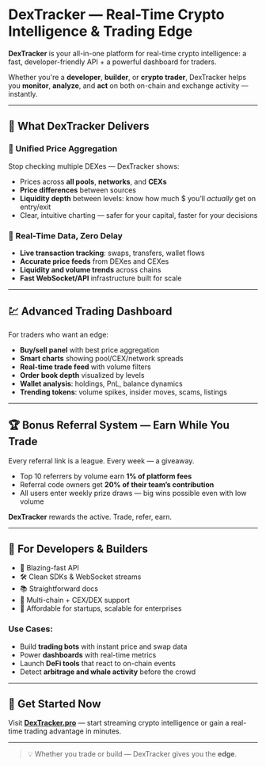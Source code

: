 ﻿# DexTracker — Real-Time Crypto Intelligence & Trading Edge

**DexTracker** is your all-in-one platform for real-time crypto intelligence: a fast, developer-friendly API + a powerful dashboard for traders.

Whether you're a **developer**, **builder**, or **crypto trader**, DexTracker helps you **monitor**, **analyze**, and **act** on both on-chain and exchange activity — instantly.

---

## 🚀 What DexTracker Delivers

### 🔄 Unified Price Aggregation

Stop checking multiple DEXes — DexTracker shows:

- Prices across **all pools**, **networks**, and **CEXs**
- **Price differences** between sources  
- **Liquidity depth** between levels: know how much $ you’ll *actually* get on entry/exit  
- Clear, intuitive charting — safer for your capital, faster for your decisions

### 📡 Real-Time Data, Zero Delay

- **Live transaction tracking**: swaps, transfers, wallet flows  
- **Accurate price feeds** from DEXes and CEXes  
- **Liquidity and volume trends** across chains  
- **Fast WebSocket/API** infrastructure built for scale

---

## 💹 Advanced Trading Dashboard

For traders who want an edge:

- **Buy/sell panel** with best price aggregation  
- **Smart charts** showing pool/CEX/network spreads  
- **Real-time trade feed** with volume filters  
- **Order book depth** visualized by levels  
- **Wallet analysis**: holdings, PnL, balance dynamics  
- **Trending tokens**: volume spikes, insider moves, scams, listings

---

## 🏆 Bonus Referral System — Earn While You Trade

Every referral link is a league. Every week — a giveaway.

- Top 10 referrers by volume earn **1% of platform fees**
- Referral code owners get **20% of their team’s contribution**
- All users enter weekly prize draws — big wins possible even with low volume

**DexTracker** rewards the active. Trade, refer, earn.

---

## 🧰 For Developers & Builders

- 🚀 Blazing-fast API  
- 🛠️ Clean SDKs & WebSocket streams  
- 📚 Straightforward docs  
- 🌉 Multi-chain + CEX/DEX support  
- 💸 Affordable for startups, scalable for enterprises

### Use Cases:

- Build **trading bots** with instant price and swap data  
- Power **dashboards** with real-time metrics  
- Launch **DeFi tools** that react to on-chain events  
- Detect **arbitrage and whale activity** before the crowd  

---

## 🔗 Get Started Now

Visit **[DexTracker.pro](https://dextracker.pro)** — start streaming crypto intelligence or gain a real-time trading advantage in minutes.

---

> 💡 Whether you trade or build — DexTracker gives you the **edge**.